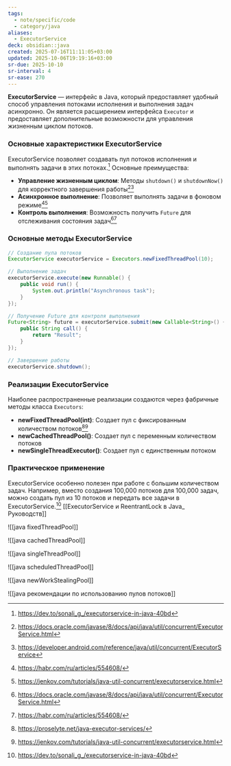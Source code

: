 ```yaml
---
tags:
  - note/specific/code
  - category/java
aliases:
  - ExecutorService
deck: obsidian::java
created: 2025-07-16T11:11:05+03:00
updated: 2025-10-06T19:19:16+03:00
sr-due: 2025-10-10
sr-interval: 4
sr-ease: 270
---
```


**ExecutorService**
—
интерфейс в Java, который предоставляет удобный способ управления потоками исполнения и выполнения задач асинхронно. Он является расширением интерфейса `Executor` и предоставляет дополнительные возможности для управления жизненным циклом потоков.

### Основные характеристики ExecutorService

ExecutorService позволяет создавать пул потоков исполнения и выполнять задачи в этих потоках.[^1] Основные преимущества:

- **Управление жизненным циклом**: Методы `shutdown()` и `shutdownNow()` для корректного завершения работы[^2][^3]
- **Асинхронное выполнение**: Позволяет выполнять задачи в фоновом режиме[^4][^5]
- **Контроль выполнения**: Возможность получить `Future` для отслеживания состояния задач[^2][^4]

### Основные методы ExecutorService

```java
// Создание пула потоков
ExecutorService executorService = Executors.newFixedThreadPool(10);

// Выполнение задач
executorService.execute(new Runnable() {
    public void run() {
        System.out.println("Asynchronous task");
    }
});

// Получение Future для контроля выполнения
Future<String> future = executorService.submit(new Callable<String>() {
    public String call() {
        return "Result";
    }
});

// Завершение работы
executorService.shutdown();
```

### Реализации ExecutorService

Наиболее распространенные реализации создаются через фабричные методы класса `Executors`:

- **newFixedThreadPool(int)**: Создает пул с фиксированным количеством потоков[^6][^5]
- **newCachedThreadPool()**: Создает пул с переменным количеством потоков
- **newSingleThreadExecutor()**: Создает пул с единственным потоком

### Практическое применение

ExecutorService особенно полезен при работе с большим количеством задач. Например, вместо создания 100,000 потоков для 100,000 задач, можно создать пул из 10 потоков и передать все задачи в ExecutorService.[^1]
[[ExecutorService и ReentrantLock в Java_ Руководств]]

![[java fixedThreadPool]]

![[java cachedThreadPool]]

![[java singleThreadPool]]

![[java scheduledThreadPool]]

![[java newWorkStealingPool]]

![[java рекомендации по использованию пулов потоков]]

[^1]: https://dev.to/sonali_g_/executorservice-in-java-40bd
[^2]: https://docs.oracle.com/javase/8/docs/api/java/util/concurrent/ExecutorService.html
[^3]: https://developer.android.com/reference/java/util/concurrent/ExecutorService
[^4]: https://habr.com/ru/articles/554608/
[^5]: https://jenkov.com/tutorials/java-util-concurrent/executorservice.html
[^6]: https://proselyte.net/java-executor-services/
